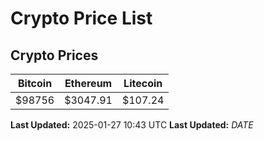 # Crypto Price List

## Crypto Prices
| Bitcoin | Ethereum | Litecoin |
| ------- | -------- | -------- |
| $98756 | $3047.91 | $107.24 |
**Last Updated:** 2025-01-27 10:43 UTC
**Last Updated:** $DATE$
